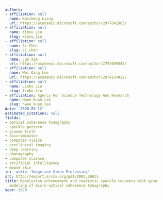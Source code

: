 ```yaml
---
authors:
- affiliation: null
  name: Kaicheng Liang
  url: https://academic.microsoft.com/author/2977642963/
- affiliation: null
  name: Xinyu Liu
  slug: xinyu_liu
- affiliation: null
  name: Si Chen
  slug: si_chen
- affiliation: null
  name: Jun Xie
  url: https://academic.microsoft.com/author/2794009443/
- affiliation: null
  name: Wei Qing Lee
  url: https://academic.microsoft.com/author/2978154932/
- affiliation: null
  name: Linbo Liu
  slug: linbo_liu
- affiliation: Agency For Science Technology And Research
  name: Hwee Kuan Lee
  slug: hwee_kuan_lee
date: '2020-03-12'
estimated_citations: null
fields:
- optical coherence tomography
- speckle pattern
- ground truth
- discriminator
- computer vision
- preclinical imaging
- deep learning
- photography
- computer science
- artificial intelligence
- mouse skin
in: 'arXiv: Image and Video Processing'
src: http://export.arxiv.org/pdf/2003.06035
title: Resolution enhancement and realistic speckle recovery with generative adversarial
  modeling of micro-optical coherence tomography
year: 2020
---
```

